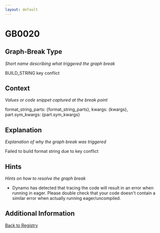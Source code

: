 ```yaml
---
layout: default
---
```

# GB0020

## Graph-Break Type
*Short name describing what triggered the graph break*

BUILD_STRING key conflict

## Context
*Values or code snippet captured at the break point*

format_string_parts: {format_string_parts}, kwargs: {kwargs}, part.sym_kwargs: {part.sym_kwargs}

## Explanation
*Explanation of why the graph break was triggered*

Failed to build format string due to key conflict

## Hints
*Hints on how to resolve the graph break*

- Dynamo has detected that tracing the code will result in an error when running in eager. Please double check that your code doesn't contain a similar error when actually running eager/uncompiled.


## Additional Information

<!-- ADDITIONAL INFORMATION START - Add custom information below this line -->

<!-- ADDITIONAL INFORMATION END -->

[Back to Registry](../index.html)
